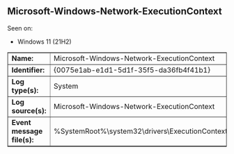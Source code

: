 ## Microsoft-Windows-Network-ExecutionContext

Seen on:
* Windows 11 (21H2)

<table border="1" class="docutils">
  <tbody>
    <tr>
      <td><b>Name:</b></td>
      <td>Microsoft-Windows-Network-ExecutionContext</td>
    </tr>
    <tr>
      <td><b>Identifier:</b></td>
      <td>{0075e1ab-e1d1-5d1f-35f5-da36fb4f41b1}</td>
    </tr>
    <tr>
      <td><b>Log type(s):</b></td>
      <td>System</td>
    </tr>
    <tr>
      <td><b>Log source(s):</b></td>
      <td>Microsoft-Windows-Network-ExecutionContext</td>
    </tr>
    <tr>
      <td><b>Event message file(s):</b></td>
      <td>%SystemRoot%\system32\drivers\ExecutionContext.sys</td>
    </tr>
  </tbody>
</table>

&nbsp;

